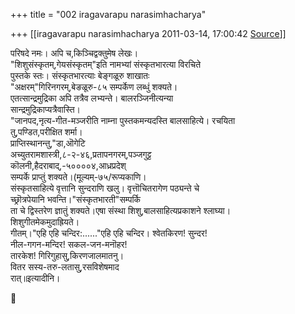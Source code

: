 +++
title = "002 iragavarapu narasimhacharya"

+++
[[iragavarapu narasimhacharya	2011-03-14, 17:00:42 [Source](https://groups.google.com/g/bvparishat/c/9DwgJRhVHCM)]]



परिषदे नमः। अपि च,किञ्चिद्वक्तुमेष लेखः।  
"शिशुसंस्कृतम्,गेयसंस्कृतम्"इति नामभ्यां संस्कृतभारत्या विरचिते  
पुस्तके स्तः। संस्कृतभारत्याः बेङ्गळूरु शाखातः  
"अक्षरम्"गिरिनगरम्,बेङळूरु-८५ सम्पर्केण लब्धुं शक्यते।  
एतत्सान्द्रमुद्रिका अपि तत्रैव लभ्यन्ते। बालरञ्जिनीत्यन्या  
सान्द्रमुद्रिकाप्यत्रैवास्ति।  
"जानपद,नृत्य-गीत-मञ्जरीति नाम्ना पुस्तकमन्यदस्ति बालसाहित्ये। रचयिता  
तु,पण्डित,परीक्षित शर्मा।  
प्राप्तिस्थानन्तु,"डा,ऒगेटि  
अच्युतरामशास्त्री,८-२-४६,प्रतापनगरम्,पञ्जगुट्ट  
कॊलनी,हैदराबाद्,-५००००४,आध्रप्रदेश्  
सम्पर्के प्राप्तुं शक्यते।(मूल्यम्-७५/रूप्यकाणि।  
संस्कृतसाहित्ये वृत्तानि सुन्दराणि खलु। वृत्तॊचितरागेण पठ्यन्ते चे  
च्छ्रॊत्रपेयानि भवन्ति।"संस्कृतभारती"सम्पर्कि  
ता चे द्विस्तरेण ज्ञातुं शक्यते।एषा संस्था शिशु,बालसाहित्यप्रकाशने श्लाघ्या।  
शिशुगीतमेकमुदाह्रियते।  
गीतम्।"एहि एहि चन्दिर:......"एहि एहि चन्दिर। श्वेतकिरण! सुन्दर!  
नील-गगन-मन्दिर! सकल-जन-मनॊहर!  
तारकेश! गिरिगुहासु,किरणजालमातनु।  
वितर सस्य-तरु-लतासु,रसविशेषमाद  
रात्॥इत्यादीनि।



